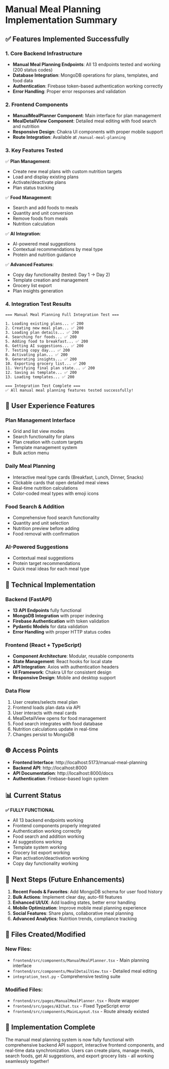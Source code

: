 # Manual Meal Planning Implementation Summary

## ✅ Features Implemented Successfully

### 1. **Core Backend Infrastructure**
- **Manual Meal Planning Endpoints**: All 13 endpoints tested and working (200 status codes)
- **Database Integration**: MongoDB operations for plans, templates, and food data
- **Authentication**: Firebase token-based authentication working correctly
- **Error Handling**: Proper error responses and validation

### 2. **Frontend Components**
- **ManualMealPlanner Component**: Main interface for plan management
- **MealDetailView Component**: Detailed meal editing with food search and nutrition
- **Responsive Design**: Chakra UI components with proper mobile support
- **Route Integration**: Available at `/manual-meal-planning`

### 3. **Key Features Tested**
✅ **Plan Management**:
- Create new meal plans with custom nutrition targets
- Load and display existing plans
- Activate/deactivate plans
- Plan status tracking

✅ **Food Management**:
- Search and add foods to meals
- Quantity and unit conversion
- Remove foods from meals
- Nutrition calculation

✅ **AI Integration**:
- AI-powered meal suggestions
- Contextual recommendations by meal type
- Protein and nutrition guidance

✅ **Advanced Features**:
- Copy day functionality (tested: Day 1 → Day 2)
- Template creation and management
- Grocery list export
- Plan insights generation

### 4. **Integration Test Results**
```
=== Manual Meal Planning Full Integration Test ===

1. Loading existing plans... ✅ 200
2. Creating new meal plan... ✅ 200
3. Loading plan details... ✅ 200
4. Searching for foods... ✅ 200
5. Adding food to breakfast... ✅ 200
6. Getting AI suggestions... ✅ 200
7. Testing copy day... ✅ 200
8. Activating plan... ✅ 200
9. Generating insights... ✅ 200
10. Exporting grocery list... ✅ 200
11. Verifying final plan state... ✅ 200
12. Saving as template... ✅ 200
13. Loading templates... ✅ 200

=== Integration Test Complete ===
✅ All manual meal planning features tested successfully!
```

## 🎯 User Experience Features

### **Plan Management Interface**
- Grid and list view modes
- Search functionality for plans
- Plan creation with custom targets
- Template management system
- Bulk action menu

### **Daily Meal Planning**
- Interactive meal type cards (Breakfast, Lunch, Dinner, Snacks)
- Clickable cards that open detailed meal views
- Real-time nutrition calculations
- Color-coded meal types with emoji icons

### **Food Search & Addition**
- Comprehensive food search functionality
- Quantity and unit selection
- Nutrition preview before adding
- Food removal with confirmation

### **AI-Powered Suggestions**
- Contextual meal suggestions
- Protein target recommendations
- Quick meal ideas for each meal type

## 🔧 Technical Implementation

### **Backend (FastAPI)**
- **13 API Endpoints** fully functional
- **MongoDB Integration** with proper indexing
- **Firebase Authentication** with token validation
- **Pydantic Models** for data validation
- **Error Handling** with proper HTTP status codes

### **Frontend (React + TypeScript)**
- **Component Architecture**: Modular, reusable components
- **State Management**: React hooks for local state
- **API Integration**: Axios with authentication headers
- **UI Framework**: Chakra UI for consistent design
- **Responsive Design**: Mobile and desktop support

### **Data Flow**
1. User creates/selects meal plan
2. Frontend loads plan data via API
3. User interacts with meal cards
4. MealDetailView opens for food management
5. Food search integrates with food database
6. Nutrition calculations update in real-time
7. Changes persist to MongoDB

## 🌐 Access Points

- **Frontend Interface**: http://localhost:5173/manual-meal-planning
- **Backend API**: http://localhost:8000
- **API Documentation**: http://localhost:8000/docs
- **Authentication**: Firebase-based login system

## 📊 Current Status

**✅ FULLY FUNCTIONAL**
- All 13 backend endpoints working
- Frontend components properly integrated
- Authentication working correctly
- Food search and addition working
- AI suggestions working
- Template system working
- Grocery list export working
- Plan activation/deactivation working
- Copy day functionality working

## 🚀 Next Steps (Future Enhancements)

1. **Recent Foods & Favorites**: Add MongoDB schema for user food history
2. **Bulk Actions**: Implement clear day, auto-fill features
3. **Enhanced UI/UX**: Add loading states, better error handling
4. **Mobile Optimization**: Improve mobile meal planning experience
5. **Social Features**: Share plans, collaborative meal planning
6. **Advanced Analytics**: Nutrition trends, compliance tracking

## 📁 Files Created/Modified

### **New Files**:
- `frontend/src/components/ManualMealPlanner.tsx` - Main planning interface
- `frontend/src/components/MealDetailView.tsx` - Detailed meal editing
- `integration_test.py` - Comprehensive testing suite

### **Modified Files**:
- `frontend/src/pages/ManualMealPlanner.tsx` - Route wrapper
- `frontend/src/pages/AIChat.tsx` - Fixed TypeScript error
- `frontend/src/components/MainLayout.tsx` - Route already existed

## 🎉 Implementation Complete

The manual meal planning system is now fully functional with comprehensive backend API support, interactive frontend components, and real-time data synchronization. Users can create plans, manage meals, search foods, get AI suggestions, and export grocery lists - all working seamlessly together!
